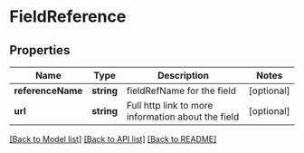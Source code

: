 # FieldReference

## Properties
Name | Type | Description | Notes
------------ | ------------- | ------------- | -------------
**referenceName** | **string** | fieldRefName for the field | [optional] 
**url** | **string** | Full http link to more information about the field | [optional] 

[[Back to Model list]](../README.md#documentation-for-models) [[Back to API list]](../README.md#documentation-for-api-endpoints) [[Back to README]](../README.md)


